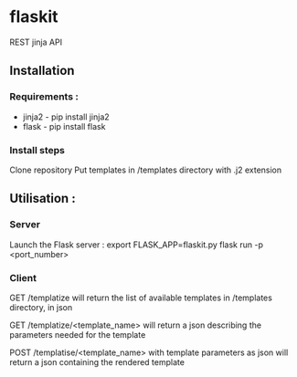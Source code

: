 # flaskit

REST jinja API

## Installation 

### Requirements :
* jinja2 - pip install jinja2
* flask - pip install flask

### Install steps
Clone repository
Put templates in /templates directory with .j2 extension

## Utilisation :

### Server
Launch the Flask server :
export FLASK_APP=flaskit.py
flask run -p <port_number>

### Client
GET /templatize
will return the list of available templates in /templates directory, in json

GET /templatize/<template_name>
will return a json describing the parameters needed for the template

POST /templatise/<template_name>
with template parameters as json will return a json containing the rendered template
